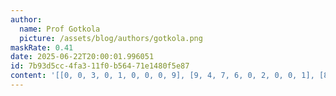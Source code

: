```yaml
---
author:
  name: Prof Gotkola
  picture: /assets/blog/authors/gotkola.png
maskRate: 0.41
date: 2025-06-22T20:00:01.996051
id: 7b93d5cc-4fa3-11f0-b564-71e1480f5e87
content: '[[0, 0, 3, 0, 1, 0, 0, 0, 9], [9, 4, 7, 6, 0, 2, 0, 0, 1], [8, 0, 1, 9, 3, 5, 0, 0, 0], [0, 3, 0, 5, 7, 8, 0, 1, 0], [4, 8, 0, 1, 0, 0, 6, 0, 7], [7, 0, 0, 0, 6, 9, 5, 8, 3], [3, 0, 8, 2, 9, 0, 1, 4, 0], [5, 9, 6, 0, 0, 1, 7, 0, 0], [0, 2, 4, 8, 5, 0, 9, 3, 6]]'
---
```

